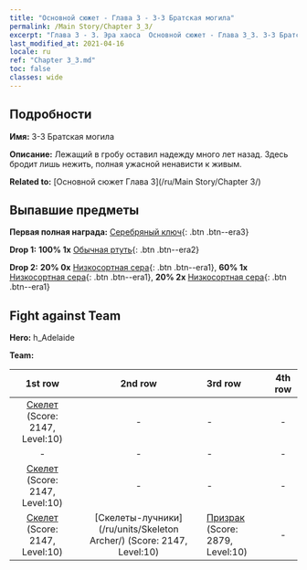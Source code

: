 ```yaml
---
title: "Основной сюжет - Глава 3 - 3-3 Братская могила"
permalink: /Main Story/Chapter 3_3/
excerpt: "Глава 3 - 3. Эра хаоса  Основной сюжет - Глава 3_3. 3-3 Братская могила"
last_modified_at: 2021-04-16
locale: ru
ref: "Chapter 3_3.md"
toc: false
classes: wide
---
```


## Подробности

 **Имя:** 3-3 Братская могила

 **Описание:** Лежащий в гробу оставил надежду много лет назад. Здесь бродит лишь нежить, полная ужасной ненависти к живым.

 **Related to:** [Основной сюжет Глава 3](/ru/Main Story/Chapter 3/)

## Выпавшие предметы

 **Первая полная награда:** [Серебряный ключ](/ru/Items/con_693/){: .btn .btn--era3}

 **Drop 1:** **100% 1x** [Обычная ртуть](/ru/Items/mat_8/){: .btn .btn--era2}

 **Drop 2:** **20% 0x** [Низкосортная сера](/ru/Items/mat_3/){: .btn .btn--era1}, **60% 1x** [Низкосортная сера](/ru/Items/mat_3/){: .btn .btn--era1}, **20% 2x** [Низкосортная сера](/ru/Items/mat_3/){: .btn .btn--era1}


## Fight against Team
 **Hero:** h_Adelaide

 **Team:**


  | 1st row | 2nd row | 3rd row | 4th row |
  |:----:|:----:|:----|:----:|
  | [Скелет](/ru/units/Skeleton/) (Score: 2147, Level:10)  | - | - | - |
  | - | - | - | - |
  | [Скелет](/ru/units/Skeleton/) (Score: 2147, Level:10)  | - | - | - |
  | [Скелет](/ru/units/Skeleton/) (Score: 2147, Level:10)  | [Скелеты-лучники](/ru/units/Skeleton Archer/) (Score: 2147, Level:10)  | [Призрак](/ru/units/Wight/) (Score: 2879, Level:10)  | - |


